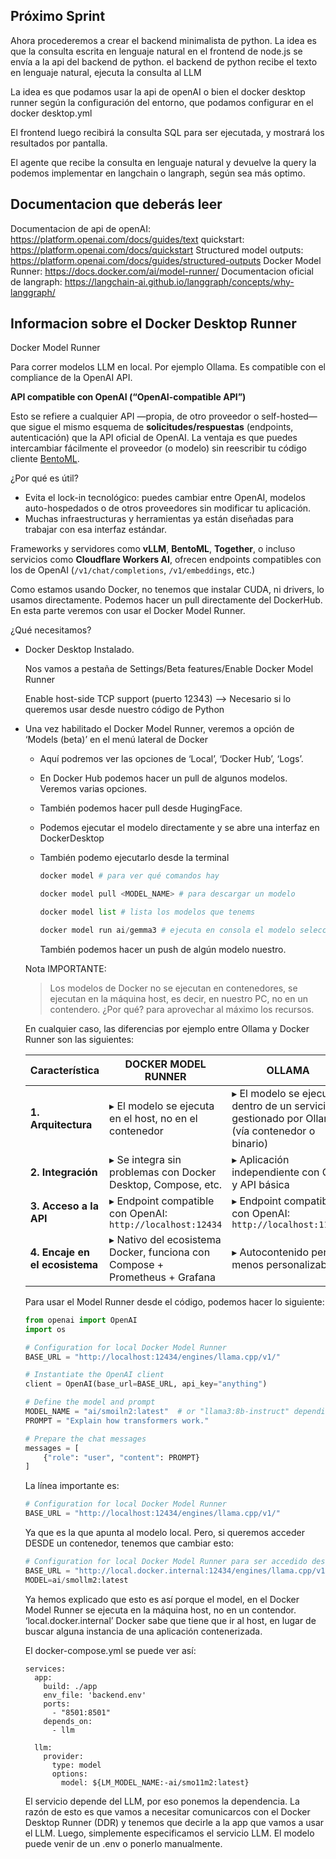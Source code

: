## Próximo Sprint
Ahora procederemos a crear el backend minimalista de python.
La idea es que la consulta escrita en lenguaje natural en el frontend de node.js se envía a la api del backend de python. el backend de python recibe el texto en lenguaje natural, ejecuta la consulta al LLM

La idea es que podamos usar la api de openAI o bien el docker desktop runner según la configuración del entorno, que podamos configurar en el docker desktop.yml

El frontend luego recibirá la consulta SQL para ser ejecutada, y mostrará los resultados por pantalla.

El agente que recibe la consulta en lenguaje natural y devuelve la query la podemos implementar en langchain o langraph, según sea más optimo.



## Documentacion que deberás leer
Documentacion de api de openAI: https://platform.openai.com/docs/guides/text
quickstart: https://platform.openai.com/docs/quickstart
Structured model outputs: https://platform.openai.com/docs/guides/structured-outputs
Docker Model Runner: https://docs.docker.com/ai/model-runner/
Documentacion oficial de langraph: https://langchain-ai.github.io/langgraph/concepts/why-langgraph/


## Informacion sobre el Docker Desktop Runner
Docker Model Runner

Para correr modelos LLM en local. Por ejemplo Ollama. Es compatible con el compliance de la OpenAI API.

**API compatible con OpenAI (“OpenAI-compatible API”)**

Esto se refiere a cualquier API —propia, de otro proveedor o self-hosted— que sigue el mismo esquema de **solicitudes/respuestas** (endpoints, autenticación) que la API oficial de OpenAI. La ventaja es que puedes intercambiar fácilmente el proveedor (o modelo) sin reescribir tu código cliente [BentoML](https://bentoml.com/llm/llm-inference-basics/openai-compatible-api?utm_source=chatgpt.com).

¿Por qué es útil?

- Evita el lock-in tecnológico: puedes cambiar entre OpenAI, modelos auto-hospedados o de otros proveedores sin modificar tu aplicación.
- Muchas infraestructuras y herramientas ya están diseñadas para trabajar con esa interfaz estándar.

Frameworks y servidores como **vLLM**, **BentoML**, **Together**, o incluso servicios como **Cloudflare Workers AI**, ofrecen endpoints compatibles con los de OpenAI (`/v1/chat/completions`, `/v1/embeddings`, etc.)

Como estamos usando Docker, no tenemos que instalar CUDA, ni drivers, lo usamos directamente. Podemos hacer un pull directamente del DockerHub. En esta parte veremos con usar el Docker Model Runner.

¿Qué necesitamos?

- Docker Desktop Instalado.
    
    Nos vamos a pestaña de Settings/Beta features/Enable Docker Model Runner
    
    Enable host-side TCP support (puerto 12343) —> Necesario si lo queremos usar desde nuestro código de Python
    
- Una vez habilitado el Docker Model Runner, veremos a opción de ‘Models (beta)’ en el menú lateral de Docker
    - Aquí podremos ver las opciones de ‘Local’, ‘Docker Hub’, ‘Logs’.
    - En Docker Hub podemos hacer un pull de algunos modelos. Veremos varias opciones.
    - También podemos hacer pull desde HugingFace.
    - Podemos ejecutar el modelo directamente y se abre una interfaz en DockerDesktop
    - También podemo ejecutarlo desde la terminal
        
        ```python
        docker model # para ver qué comandos hay
        
        docker model pull <MODEL_NAME> # para descargar un modelo
        
        docker model list # lista los modelos que tenems
        
        docker model run ai/gemma3 # ejecuta en consola el modelo seleccionado
        ```
        
        También podemos hacer un push de algún modelo nuestro.
        
    
    Nota IMPORTANTE:
    
    > Los modelos de Docker no se ejecutan en contenedores, se ejecutan en la máquina host, es decir, en nuestro PC, no en un contendero. ¿Por qué? para aprovechar al máximo los recursos.
    > 
    
    En cualquier caso, las diferencias por ejemplo entre Ollama y Docker Runner son las siguientes:
    
    | **Característica** | **DOCKER MODEL RUNNER** | **OLLAMA** |
    | --- | --- | --- |
    | **1. Arquitectura** | ▸ El modelo se ejecuta en el host, no en el contenedor | ▸ El modelo se ejecuta dentro de un servicio gestionado por Ollama (vía contenedor o binario) |
    | **2. Integración** | ▸ Se integra sin problemas con Docker Desktop, Compose, etc. | ▸ Aplicación independiente con CLI y API básica |
    | **3. Acceso a la API** | ▸ Endpoint compatible con OpenAI: `http://localhost:12434` | ▸ Endpoint compatible con OpenAI: `http://localhost:11434` |
    | **4. Encaje en el ecosistema** | ▸ Nativo del ecosistema Docker, funciona con Compose + Prometheus + Grafana | ▸ Autocontenido pero menos personalizable |
    
    Para usar el Model Runner desde el código,  podemos hacer lo siguiente:
    
    ```python
    from openai import OpenAI
    import os
    
    # Configuration for local Docker Model Runner
    BASE_URL = "http://localhost:12434/engines/llama.cpp/v1/"
    
    # Instantiate the OpenAI client
    client = OpenAI(base_url=BASE_URL, api_key="anything")
    
    # Define the model and prompt
    MODEL_NAME = "ai/smoiln2:latest"  # or "llama3:8b-instruct" depending on the model you've pulled
    PROMPT = "Explain how transformers work."
    
    # Prepare the chat messages
    messages = [
        {"role": "user", "content": PROMPT}
    ]
    ```
    
    La línea importante es:
    
    ```python
    # Configuration for local Docker Model Runner
    BASE_URL = "http://localhost:12434/engines/llama.cpp/v1/"
    ```
    
    Ya que es la que apunta al modelo local. Pero, si queremos acceder DESDE un contenedor, tenemos que cambiar esto:
    
    ```python
    # Configuration for local Docker Model Runner para ser accedido desde un contenedor
    BASE_URL = "http://local.docker.internal:12434/engines/llama.cpp/v1/"
    MODEL=ai/smollm2:latest
    ```
    
    Ya hemos explicado que esto es así porque el model, en el Docker Model Runner se ejecuta en la máquina host, no en un contendor. ‘local.docker.internal’ Docker sabe que tiene que ir al host, en lugar de buscar alguna instancia de una aplicación contenerizada.
    
    El docker-compose.yml se puede ver así:
    
    ```docker
    services:
      app:
        build: ./app
        env_file: 'backend.env'
        ports:
          - "8501:8501"
        depends_on:
          - llm
    
      llm:
        provider:
          type: model
          options:
            model: ${LM_MODEL_NAME:-ai/smo11m2:latest}
    ```
    
    El servicio depende del LLM, por eso ponemos la dependencia. La razón de esto es que vamos a necesitar comunicarcos con el Docker Desktop Runner (DDR) y tenemos que decirle a la app que vamos a usar el LLM. Luego, simplemente especificamos el servicio LLM. El modelo puede venir de un .env o ponerlo manualmente.
